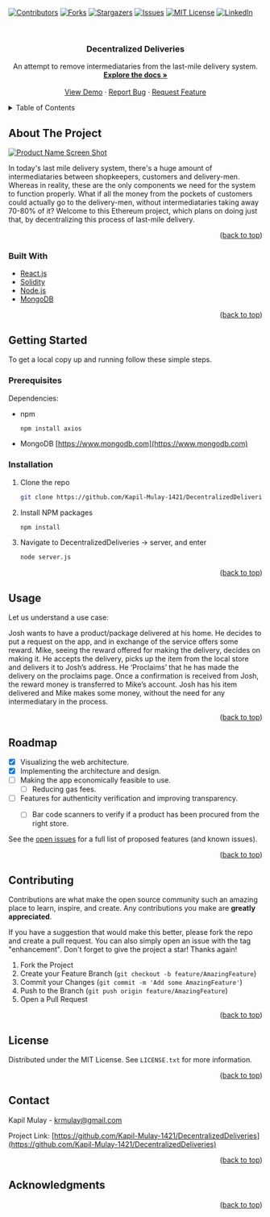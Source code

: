 <div id="top"></div>

[![Contributors][contributors-shield]][contributors-url]
[![Forks][forks-shield]][forks-url]
[![Stargazers][stars-shield]][stars-url]
[![Issues][issues-shield]][issues-url]
[![MIT License][license-shield]][license-url]
[![LinkedIn][linkedin-shield]][linkedin-url]



<!-- PROJECT LOGO -->
<br />
<div align="center">

<h3 align="center">Decentralized Deliveries</h3>

  <p align="center">
    An attempt to remove intermediataries from the last-mile delivery system.
    <br />
    <a href="https://github.com/Kapil-Mulay-1421/DecentralizedDeliveries"><strong>Explore the docs »</strong></a>
    <br />
    <br />
    <a href="https://github.com/Kapil-Mulay-1421/DecentralizedDeliveries">View Demo</a>
    ·
    <a href="https://github.com/Kapil-Mulay-1421/DecentralizedDeliveries/issues">Report Bug</a>
    ·
    <a href="https://github.com/Kapil-Mulay-1421/DecentralizedDeliveries/issues">Request Feature</a>
  </p>
</div>



<!-- TABLE OF CONTENTS -->
<details>
  <summary>Table of Contents</summary>
  <ol>
    <li>
      <a href="#about-the-project">About The Project</a>
      <ul>
        <li><a href="#built-with">Built With</a></li>
      </ul>
    </li>
    <li>
      <a href="#getting-started">Getting Started</a>
      <ul>
        <li><a href="#prerequisites">Prerequisites</a></li>
        <li><a href="#installation">Installation</a></li>
      </ul>
    </li>
    <li><a href="#usage">Usage</a></li>
    <li><a href="#roadmap">Roadmap</a></li>
    <li><a href="#contributing">Contributing</a></li>
    <li><a href="#license">License</a></li>
    <li><a href="#contact">Contact</a></li>
    <li><a href="#acknowledgments">Acknowledgments</a></li>
  </ol>
</details>



<!-- ABOUT THE PROJECT -->
## About The Project

[![Product Name Screen Shot][product-screenshot]](https://example.com)

In today's last mile delivery system, there's a huge amount of intermediataries between shopkeepers, customers and delivery-men. Whereas in reality, these are the only components we need for the system to function properly. What if all the money from the pockets of customers could actually go to the delivery-men, without intermediataries taking away 70-80% of it?  Welcome to this Ethereum project, which plans on doing just that, by decentralizing this process of last-mile delivery.

<p align="right">(<a href="#top">back to top</a>)</p>



### Built With

* [React.js](https://reactjs.org/)
* [Solidity](https://soliditylang.org/)
* [Node.js](https://nodejs.org/)
* [MongoDB](https://www.mongodb.com/)

<p align="right">(<a href="#top">back to top</a>)</p>



<!-- GETTING STARTED -->
## Getting Started

To get a local copy up and running follow these simple steps.

### Prerequisites

Dependencies:
* npm
  ```sh
  npm install axios
  ```
* MongoDB
  [https://www.mongodb.com](https://www.mongodb.com)

### Installation

1. Clone the repo
   ```sh
   git clone https://github.com/Kapil-Mulay-1421/DecentralizedDeliveries.git
   ```
2. Install NPM packages
   ```sh
   npm install
   ```
3. Navigate to DecentralizedDeliveries -> server, and enter
   ```sh
   node server.js
   ```

<p align="right">(<a href="#top">back to top</a>)</p>



<!-- USAGE EXAMPLES -->
## Usage

Let us understand a use case: 

Josh wants to have a product/package delivered at his home. He decides to put a request on the app, and in exchange of the service offers some reward. Mike, seeing the reward offered for making the delivery, decides on making it. He accepts the delivery, picks up the item from the local store and delivers it to Josh’s address. He ‘Proclaims’ that he has made the delivery on the proclaims page. Once a confirmation is received from Josh, the reward money is transferred to Mike’s account. Josh has his item delivered and Mike makes some money, without the need for any intermediatary in the process.


<p align="right">(<a href="#top">back to top</a>)</p>



<!-- ROADMAP -->
## Roadmap

- [x] Visualizing the web architecture.
- [x] Implementing the architecture and design.
- [ ] Making the app economically feasible to use.
    - [ ] Reducing gas fees.
- [ ] Features for authenticity verification and improving transparency.
    - [ ] Bar code scanners to verify if a product has been procured from the right store.
    

See the [open issues](https://github.com/Kapil-Mulay-1421/DecentralizedDeliveries/issues) for a full list of proposed features (and known issues).

<p align="right">(<a href="#top">back to top</a>)</p>



<!-- CONTRIBUTING -->
## Contributing

Contributions are what make the open source community such an amazing place to learn, inspire, and create. Any contributions you make are **greatly appreciated**.

If you have a suggestion that would make this better, please fork the repo and create a pull request. You can also simply open an issue with the tag "enhancement".
Don't forget to give the project a star! Thanks again!

1. Fork the Project
2. Create your Feature Branch (`git checkout -b feature/AmazingFeature`)
3. Commit your Changes (`git commit -m 'Add some AmazingFeature'`)
4. Push to the Branch (`git push origin feature/AmazingFeature`)
5. Open a Pull Request

<p align="right">(<a href="#top">back to top</a>)</p>



<!-- LICENSE -->
## License

Distributed under the MIT License. See `LICENSE.txt` for more information.

<p align="right">(<a href="#top">back to top</a>)</p>



<!-- CONTACT -->
## Contact

Kapil Mulay - krmulay@gmail.com

Project Link: [https://github.com/Kapil-Mulay-1421/DecentralizedDeliveries](https://github.com/Kapil-Mulay-1421/DecentralizedDeliveries)

<p align="right">(<a href="#top">back to top</a>)</p>



<!-- ACKNOWLEDGMENTS -->
## Acknowledgments



<p align="right">(<a href="#top">back to top</a>)</p>



<!-- MARKDOWN LINKS & IMAGES -->
<!-- https://www.markdownguide.org/basic-syntax/#reference-style-links -->
[contributors-shield]: https://img.shields.io/github/contributors/Kapil-Mulay-1421/DecentralizedDeliveries.svg?style=for-the-badge
[contributors-url]: https://github.com/Kapil-Mulay-1421/DecentralizedDeliveries/graphs/contributors
[forks-shield]: https://img.shields.io/github/forks/Kapil-Mulay-1421/DecentralizedDeliveries.svg?style=for-the-badge
[forks-url]: https://github.com/Kapil-Mulay-1421/DecentralizedDeliveries/network/members
[stars-shield]: https://img.shields.io/github/stars/Kapil-Mulay-1421/DecentralizedDeliveries.svg?style=for-the-badge
[stars-url]: https://github.com/Kapil-Mulay-1421/DecentralizedDeliveries/stargazers
[issues-shield]: https://img.shields.io/github/issues/Kapil-Mulay-1421/DecentralizedDeliveries.svg?style=for-the-badge
[issues-url]: https://github.com/Kapil-Mulay-1421/DecentralizedDeliveries/issues
[license-shield]: https://img.shields.io/github/license/Kapil-Mulay-1421/DecentralizedDeliveries.svg?style=for-the-badge
[license-url]: https://github.com/Kapil-Mulay-1421/DecentralizedDeliveries/blob/master/LICENSE.txt
[linkedin-shield]: https://img.shields.io/badge/-LinkedIn-black.svg?style=for-the-badge&logo=linkedin&colorB=555
[linkedin-url]: https://linkedin.com/in/linkedin_username
[product-screenshot]: images/screenshot.png